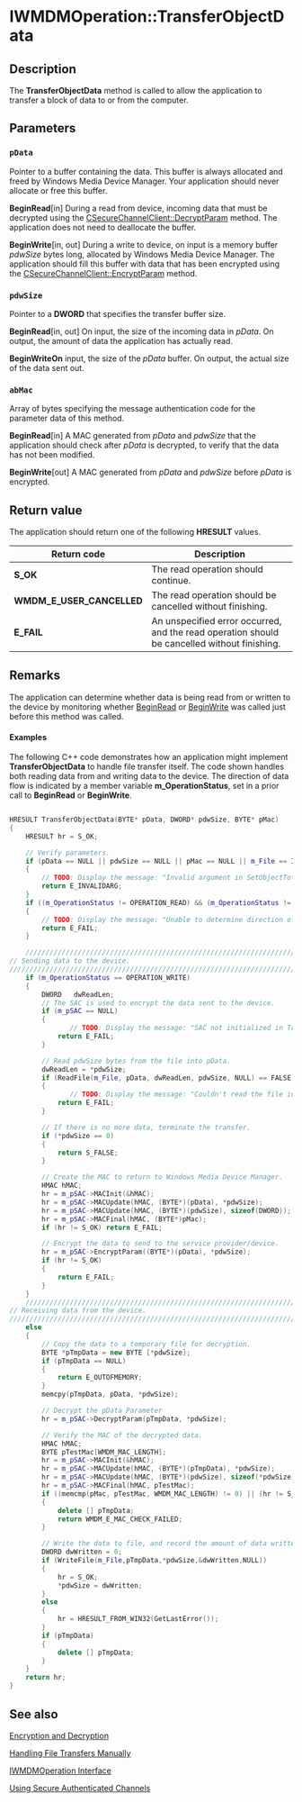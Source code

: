 # IWMDMOperation::TransferObjectData

## Description

The **TransferObjectData** method is called to allow the application to transfer a block of data to or from the computer.

## Parameters

### `pData`

Pointer to a buffer containing the data. This buffer is always allocated and freed by Windows Media Device Manager. Your application should never allocate or free this buffer.

**BeginRead**[in] During a read from device, incoming data that must be decrypted using the [CSecureChannelClient::DecryptParam](https://learn.microsoft.com/previous-versions/bb231586(v=vs.85)) method. The application does not need to deallocate the buffer.

**BeginWrite**[in, out] During a write to device, on input is a memory buffer *pdwSize* bytes long, allocated by Windows Media Device Manager. The application should fill this buffer with data that has been encrypted using the [CSecureChannelClient::EncryptParam](https://learn.microsoft.com/previous-versions/bb231587(v=vs.85)) method.

### `pdwSize`

Pointer to a **DWORD** that specifies the transfer buffer size.

**BeginRead**[in, out] On input, the size of the incoming data in *pData*. On output, the amount of data the application has actually read.

**BeginWriteOn** input, the size of the *pData* buffer. On output, the actual size of the data sent out.

### `abMac`

Array of bytes specifying the message authentication code for the parameter data of this method.

**BeginRead**[in] A MAC generated from *pData* and *pdwSize* that the application should check after *pData* is decrypted, to verify that the data has not been modified.

**BeginWrite**[out] A MAC generated from *pData* and *pdwSize* before *pData* is encrypted.

## Return value

The application should return one of the following **HRESULT** values.

| Return code | Description |
| --- | --- |
| **S_OK** | The read operation should continue. |
| **WMDM_E_USER_CANCELLED** | The read operation should be cancelled without finishing. |
| **E_FAIL** | An unspecified error occurred, and the read operation should be cancelled without finishing. |

## Remarks

The application can determine whether data is being read from or written to the device by monitoring whether [BeginRead](https://learn.microsoft.com/windows/desktop/api/mswmdm/nf-mswmdm-iwmdmoperation-beginread) or [BeginWrite](https://learn.microsoft.com/windows/desktop/api/mswmdm/nf-mswmdm-iwmdmoperation-beginwrite) was called just before this method was called.

#### Examples

The following C++ code demonstrates how an application might implement **TransferObjectData** to handle file transfer itself. The code shown handles both reading data from and writing data to the device. The direction of data flow is indicated by a member variable **m_OperationStatus**, set in a prior call to **BeginRead** or **BeginWrite**.

```cpp

HRESULT TransferObjectData(BYTE* pData, DWORD* pdwSize, BYTE* pMac)
{
    HRESULT hr = S_OK;

    // Verify parameters.
    if (pData == NULL || pdwSize == NULL || pMac == NULL || m_File == INVALID_HANDLE_VALUE)
    {
        // TODO: Display the message: "Invalid argument in SetObjectTotalSize."
        return E_INVALIDARG;
    }
    if ((m_OperationStatus != OPERATION_READ) && (m_OperationStatus != OPERATION_WRITE))
    {
        // TODO: Display the message: "Unable to determine direction of data transfer."
        return E_FAIL;
    }

    //////////////////////////////////////////////////////////////////////////
// Sending data to the device.
//////////////////////////////////////////////////////////////////////////
    if (m_OperationStatus == OPERATION_WRITE)
    {
        DWORD   dwReadLen;
        // The SAC is used to encrypt the data sent to the device.
        if (m_pSAC == NULL)
        {
               // TODO: Display the message: "SAC not initialized in TransferObjectData."
            return E_FAIL;
        }

        // Read pdwSize bytes from the file into pData.
        dwReadLen = *pdwSize;
        if (ReadFile(m_File, pData, dwReadLen, pdwSize, NULL) == FALSE)
        {
               // TODO: Display the message: "Couldn't read the file in TransferObjectData."
            return E_FAIL;
        }

        // If there is no more data, terminate the transfer.
        if (*pdwSize == 0)
        {
            return S_FALSE;
        }

        // Create the MAC to return to Windows Media Device Manager.
        HMAC hMAC;
        hr = m_pSAC->MACInit(&hMAC);
        hr = m_pSAC->MACUpdate(hMAC, (BYTE*)(pData), *pdwSize);
        hr = m_pSAC->MACUpdate(hMAC, (BYTE*)(pdwSize), sizeof(DWORD));
        hr = m_pSAC->MACFinal(hMAC, (BYTE*)pMac);
        if (hr != S_OK) return E_FAIL;

        // Encrypt the data to send to the service provider/device.
        hr = m_pSAC->EncryptParam((BYTE*)(pData), *pdwSize);
        if (hr != S_OK)
        {
            return E_FAIL;
        }
    }
    //////////////////////////////////////////////////////////////////////////
// Receiving data from the device.
//////////////////////////////////////////////////////////////////////////
    else
    {
        // Copy the data to a temporary file for decryption.
        BYTE *pTmpData = new BYTE [*pdwSize];
        if (pTmpData == NULL)
        {
            return E_OUTOFMEMORY;
        }
        memcpy(pTmpData, pData, *pdwSize);

        // Decrypt the pData Parameter
        hr = m_pSAC->DecryptParam(pTmpData, *pdwSize);

        // Verify the MAC of the decrypted data.
        HMAC hMAC;
        BYTE pTestMac[WMDM_MAC_LENGTH];
        hr = m_pSAC->MACInit(&hMAC);
        hr = m_pSAC->MACUpdate(hMAC, (BYTE*)(pTmpData), *pdwSize);
        hr = m_pSAC->MACUpdate(hMAC, (BYTE*)(pdwSize), sizeof(*pdwSize));
        hr = m_pSAC->MACFinal(hMAC, pTestMac);
        if ((memcmp(pMac, pTestMac, WMDM_MAC_LENGTH) != 0) || (hr != S_OK))
        {
            delete [] pTmpData;
            return WMDM_E_MAC_CHECK_FAILED;
        }

        // Write the data to file, and record the amount of data written.
        DWORD dwWritten = 0;
        if (WriteFile(m_File,pTmpData,*pdwSize,&dwWritten,NULL))
        {
            hr = S_OK;
            *pdwSize = dwWritten;
        }
        else
        {
            hr = HRESULT_FROM_WIN32(GetLastError());
        }
        if (pTmpData)
        {
            delete [] pTmpData;
        }
    }
    return hr;
}

```

## See also

[Encryption and Decryption](https://learn.microsoft.com/windows/desktop/WMDM/encryption-and-decryption)

[Handling File Transfers Manually](https://learn.microsoft.com/windows/desktop/WMDM/handling-file-transfers-manually)

[IWMDMOperation Interface](https://learn.microsoft.com/windows/desktop/api/mswmdm/nn-mswmdm-iwmdmoperation)

[Using Secure Authenticated Channels](https://learn.microsoft.com/windows/desktop/WMDM/using-secure-authenticated-channels)